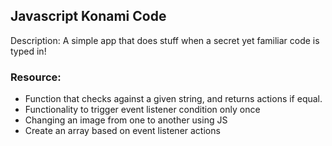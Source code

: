 ## Javascript Konami Code

Description: A simple app that does stuff when a secret yet familiar code is typed in!

### Resource:
- Function that checks against a given string, and returns actions if equal.
- Functionality to trigger event listener condition only once
- Changing an image from one to another using JS
- Create an array based on event listener actions
